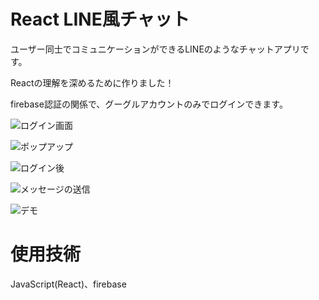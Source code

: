 # React LINE風チャット


ユーザー同士でコミュニケーションができるLINEのようなチャットアプリです。

Reactの理解を深めるために作りました！

firebase認証の関係で、グーグルアカウントのみでログインできます。


![ログイン画面](./image/login.png)

![ポップアップ](./image/Login2.png)

![ログイン後](./image/first_screen.png)

![メッセージの送信](./image/submit.png)

![デモ](./image/demo.png)



# 使用技術


JavaScript(React)、firebase
